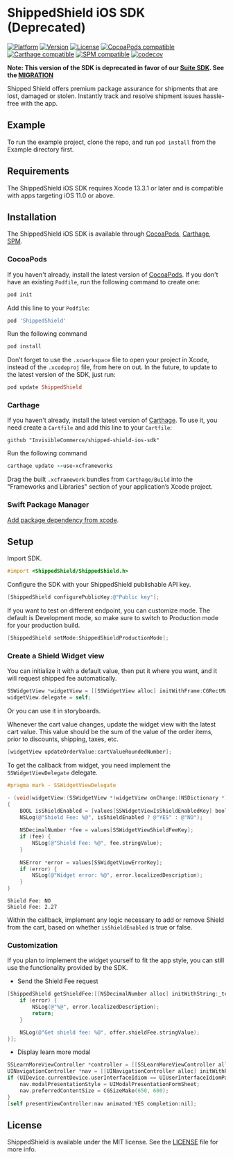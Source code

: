 # ShippedShield iOS SDK (Deprecated)

 [![Platform](https://img.shields.io/cocoapods/p/ShippedShield.svg?style=flat)](https://cocoapods.org/pods/ShippedShield)
 [![Version](https://img.shields.io/cocoapods/v/ShippedShield.svg?style=flat)](https://cocoapods.org/pods/ShippedShield)
 [![License](https://img.shields.io/cocoapods/l/ShippedShield.svg?style=flat)](https://cocoapods.org/pods/ShippedShield)
 [![CocoaPods compatible](https://img.shields.io/badge/CocoaPods-compatible-green.svg?style=flat)](https://cocoapods.org)
 [![Carthage compatible](https://img.shields.io/badge/Carthage-compatible-green.svg?style=flat)](https://github.com/Carthage/Carthage)
 [![SPM compatible](https://img.shields.io/badge/SPM-compatible-green.svg?style=flat)](https://www.swift.org/package-manager)
 [![codecov](https://codecov.io/gh/InvisibleCommerce/shipped-shield-ios-sdk/branch/main/graph/badge.svg?token=DUeMBvpJjO)](https://codecov.io/gh/InvisibleCommerce/shipped-shield-ios-sdk)

**Note: This version of the SDK is deprecated in favor of our [Suite SDK](https://github.com/InvisibleCommerce/shipped-suite-ios-client-sdk). See the [MIGRATION](MIGRATION.md)**

Shipped Shield offers premium package assurance for shipments that are lost, damaged or stolen. Instantly track and resolve shipment issues hassle-free with the app.

## Example

To run the example project, clone the repo, and run `pod install` from the Example directory first.

## Requirements

The ShippedShield iOS SDK requires Xcode 13.3.1 or later and is compatible with apps targeting iOS 11.0 or above.

## Installation

The ShippedShield iOS SDK is available through [CocoaPods](https://cocoapods.org/), [Carthage](https://github.com/Carthage/Carthage), [SPM](https://www.swift.org/package-manager).

### CocoaPods

If you haven't already, install the latest version of [CocoaPods](https://cocoapods.org/).
If you don't have an existing `Podfile`, run the following command to create one:
```ruby
pod init
```
Add this line to your `Podfile`:
```ruby
pod 'ShippedShield'
```
Run the following command
```ruby
pod install
```
Don’t forget to use the `.xcworkspace` file to open your project in Xcode, instead of the `.xcodeproj` file, from here on out.
In the future, to update to the latest version of the SDK, just run:
```ruby
pod update ShippedShield
```

### Carthage

If you haven't already, install the latest version of [Carthage](https://github.com/Carthage/Carthage).
To use it, you need create a `Cartfile` and add this line to your `Cartfile`:
```ogdl
github "InvisibleCommerce/shipped-shield-ios-sdk"
```
Run the following command
```ruby
carthage update --use-xcframeworks
```
Drag the built `.xcframework` bundles from `Carthage/Build` into the "Frameworks and Libraries" section of your application’s Xcode project.

### Swift Package Manager

[Add package dependency from xcode](https://developer.apple.com/documentation/swift_packages/adding_package_dependencies_to_your_app).

## Setup

Import SDK.

```objective-c
#import <ShippedShield/ShippedShield.h>
```

Configure the SDK with your ShippedShield publishable API key.

```objective-c
[ShippedShield configurePublicKey:@"Public key"];
```

If you want to test on different endpoint, you can customize mode. The default is Development mode, so make sure to switch to Production mode for your production build. 

```objective-c
[ShippedShield setMode:ShippedShieldProductionMode];
```

### Create a Shield Widget view

You can initialize it with a default value, then put it where you want, and it will request shipped fee automatically.

```objective-c
SSWidgetView *widgetView = [[SSWidgetView alloc] initWithFrame:CGRectMake(x, y, width, height)];
widgetView.delegate = self;
```

Or you can use it in storyboards.

Whenever the cart value changes, update the widget view with the latest cart value. This value should be the sum of the value of the order items, prior to discounts, shipping, taxes, etc. 

```objective-c
[widgetView updateOrderValue:cartValueRoundedNumber];
```

To get the callback from widget, you need implement the `SSWidgetViewDelegate` delegate.

```objective-c
#pragma mark - SSWidgetViewDelegate

- (void)widgetView:(SSWidgetView *)widgetView onChange:(NSDictionary *)values
{
    BOOL isShieldEnabled = [values[SSWidgetViewIsShieldEnabledKey] boolValue];
    NSLog(@"Shield Fee: %@", isShieldEnabled ? @"YES" : @"NO");
    
    NSDecimalNumber *fee = values[SSWidgetViewShieldFeeKey];
    if (fee) {
        NSLog(@"Shield Fee: %@", fee.stringValue);
    }
    
    NSError *error = values[SSWidgetViewErrorKey];
    if (error) {
        NSLog(@"Widget error: %@", error.localizedDescription);
    }
}
```

```
Shield Fee: NO
Shield Fee: 2.27
```

Within the callback, implement any logic necessary to add or remove Shield from the cart, based on whether `isShieldEnabled` is true or false. 

### Customization

If you plan to implement the widget yourself to fit the app style, you can still use the functionality provided by the SDK.

- Send the Shield Fee request

```objective-c
[ShippedShield getShieldFee:[[NSDecimalNumber alloc] initWithString:_textField.text] completion:^(SSShieldOffer * _Nullable offer, NSError * _Nullable error) {
    if (error) {
        NSLog(@"%@", error.localizedDescription);
        return;
    }

    NSLog(@"Get shield fee: %@", offer.shieldFee.stringValue);
}];
```

- Display learn more modal

```objective-c
SSLearnMoreViewController *controller = [[SSLearnMoreViewController alloc] initWithNibName:nil bundle:nil];
UINavigationController *nav = [[UINavigationController alloc] initWithRootViewController:controller];
if (UIDevice.currentDevice.userInterfaceIdiom == UIUserInterfaceIdiomPad) {
    nav.modalPresentationStyle = UIModalPresentationFormSheet;
    nav.preferredContentSize = CGSizeMake(650, 600);
}
[self presentViewController:nav animated:YES completion:nil];
```

## License

ShippedShield is available under the MIT license. See the [LICENSE](LICENSE) file for more info.
